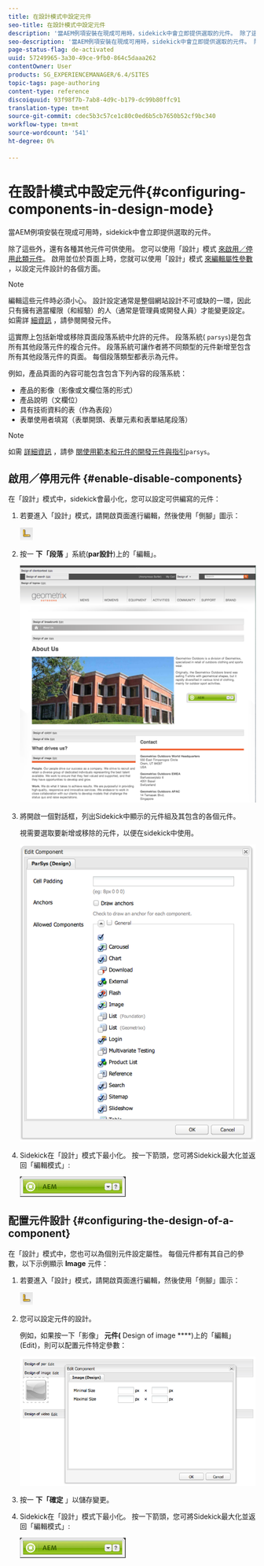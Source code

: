 ```yaml
---
title: 在設計模式中設定元件
seo-title: 在設計模式中設定元件
description: '當AEM例項安裝在現成可用時，sidekick中會立即提供選取的元件。 除了這些外，還有各種其他元件可供使用。 您可以使用「設計」模式來啟用／停用此類元件。 '
seo-description: '當AEM例項安裝在現成可用時，sidekick中會立即提供選取的元件。 除了這些外，還有各種其他元件可供使用。 您可以使用「設計」模式來啟用／停用此類元件。 '
page-status-flag: de-activated
uuid: 57249965-3a30-49ce-9fb0-864c5daaa262
contentOwner: User
products: SG_EXPERIENCEMANAGER/6.4/SITES
topic-tags: page-authoring
content-type: reference
discoiquuid: 93f98f7b-7ab8-4d9c-b179-dc99b80ffc91
translation-type: tm+mt
source-git-commit: cdec5b3c57ce1c80c0ed6b5cb7650b52cf9bc340
workflow-type: tm+mt
source-wordcount: '541'
ht-degree: 0%

---
```



# 在設計模式中設定元件{#configuring-components-in-design-mode}

當AEM例項安裝在現成可用時，sidekick中會立即提供選取的元件。

除了這些外，還有各種其他元件可供使用。 您可以使用「設計」模式 [來啟用／停用此類元件](#enabledisablecomponentsusingdesignmode)。 啟用並位於頁面上時，您就可以使用「設計」模式 [來編輯屬性參數](#configuringcomponentsusingdesignmode) ，以設定元件設計的各個方面。

>[!NOTE]
>
>編輯這些元件時必須小心。 設計設定通常是整個網站設計不可或缺的一環，因此只有擁有適當權限（和經驗）的人（通常是管理員或開發人員）才能變更設定。 如需詳 [細資訊](/help/sites-developing/components.md) ，請參閱開發元件。

這實際上包括新增或移除頁面段落系統中允許的元件。 段落系統( `parsys`)是包含所有其他段落元件的複合元件。 段落系統可讓作者將不同類型的元件新增至包含所有其他段落元件的頁面。 每個段落類型都表示為元件。

例如，產品頁面的內容可能包含包含下列內容的段落系統：

* 產品的影像（影像或文欄位落的形式）
* 產品說明（文欄位）
* 具有技術資料的表（作為表段）
* 表單使用者填寫（表單開頭、表單元素和表單結尾段落）

>[!NOTE]
>
>如需 [詳細資訊](/help/sites-developing/components.md#paragraphsystem) ，請參 [閱使用範本和元件的開發元件與指引](/help/sites-developing/dev-guidelines-bestpractices.md#guidelines-for-using-templates-and-components)`parsys`。

## 啟用／停用元件 {#enable-disable-components}

在「設計」模式中，sidekick會最小化，您可以設定可供編寫的元件：

1. 若要進入「設計」模式，請開啟頁面進行編輯，然後使用「側腳」圖示：

   ![](do-not-localize/chlimage_1.png)

1. 按一 **下「段落** 」系統(**par設計**)上的「編輯」。

   ![screen_shot_2012-02-08at102726am](assets/screen_shot_2012-02-08at102726am.png)

1. 將開啟一個對話框，列出Sidekick中顯示的元件組及其包含的各個元件。

   視需要選取要新增或移除的元件，以便在sidekick中使用。

   ![screen_shot_2012-02-08at103407am](assets/screen_shot_2012-02-08at103407am.png)

1. Sidekick在「設計」模式下最小化。 按一下箭頭，您可將Sidekick最大化並返回「編輯模式」:

   ![](do-not-localize/sidekick-collapsed.png)

## 配置元件設計 {#configuring-the-design-of-a-component}

在「設計」模式中，您也可以為個別元件設定屬性。 每個元件都有其自己的參數，以下示例顯示 **Image** 元件：

1. 若要進入「設計」模式，請開啟頁面進行編輯，然後使用「側腳」圖示：

   ![](do-not-localize/chlimage_1-1.png)

1. 您可以設定元件的設計。

   例如，如果按一下「影像」 **元件(** Design of image ****)上的「編輯」(Edit)，則可以配置元件特定參數：

   ![chlimage_1-12](assets/chlimage_1-12.png)

1. 按一 **下「確定** 」以儲存變更。

1. Sidekick在「設計」模式下最小化。 按一下箭頭，您可將Sidekick最大化並返回「編輯模式」:

   ![](do-not-localize/sidekick-collapsed-1.png)

